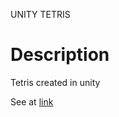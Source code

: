 UNITY TETRIS
# Description
Tetris created in unity

See at [link](https://tommytran.xyz/unity-tetris)
